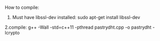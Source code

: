 How to compile:
1. Must have libssl-dev installed:
sudo apt-get install libssl-dev

2.compile:
g++ -Wall -std=c++11 -pthread pastrydht.cpp -o pastrydht -lcrypto

